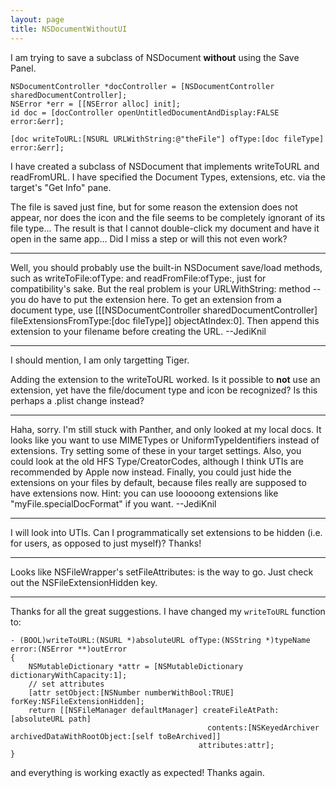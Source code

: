 ```yaml
---
layout: page
title: NSDocumentWithoutUI
---
```



I am trying to save a subclass of NSDocument   **without** using the Save Panel.
    
    NSDocumentController *docController = [NSDocumentController sharedDocumentController];
    NSError *err = [[NSError alloc] init];
    id doc = [docController openUntitledDocumentAndDisplay:FALSE error:&err];

    [doc writeToURL:[NSURL URLWithString:@"theFile"] ofType:[doc fileType] error:&err];

I have created a subclass of NSDocument that implements writeToURL and readFromURL. I have specified the Document Types, extensions, etc. via the target's "Get Info" pane. 

The file is saved just fine, but for some reason the extension does not appear, nor does the icon and the file seems to be completely ignorant of its file type... The result is that I cannot double-click my document and have it open in the same app... Did I miss a step or will this not even work?

----

Well, you should probably use the built-in NSDocument save/load methods, such as     writeToFile:ofType: and     readFromFile:ofType:, just for compatibility's sake. But the real problem is your     U<nowiki/>RLWithString: method -- you do have to put the extension here. To get an extension from a document type, use     [[[NSDocumentController sharedDocumentController] fileExtensionsFromType:[doc fileType]] objectAtIndex:0]. Then append this extension to your filename before creating the URL. --JediKnil

----

I should mention, I am only targetting Tiger.

Adding the extension to the writeToURL worked. Is it possible to   **not** use an extension, yet have the file/document type and icon be recognized? Is this perhaps a .plist change instead?

----

Haha, sorry. I'm still stuck with Panther, and only looked at my local docs. It looks like you want to use MIMETypes or UniformTypeIdentifiers instead of extensions. Try setting some of these in your target settings. Also, you could look at the old HFS Type/CreatorCode<nowiki/>s, although I think UTIs are recommended by Apple now instead. Finally, you could just hide the extensions on your files by default, because files really are supposed to have extensions now. Hint: you can use looooong extensions like "myFile.specialDocFormat" if you want. --JediKnil

----

I will look into UTIs. Can I programmatically set extensions to be hidden (i.e. for users, as opposed to just myself)? Thanks!

----

Looks like NSFileWrapper's     setFileAttributes: is the way to go. Just check out the NSFileExtensionHidden key.

----

Thanks for all the great suggestions. I have changed my `writeToURL` function to:
    
    - (BOOL)writeToURL:(NSURL *)absoluteURL ofType:(NSString *)typeName error:(NSError **)outError
    {
        NSMutableDictionary *attr = [NSMutableDictionary dictionaryWithCapacity:1];
        // set attributes
        [attr setObject:[NSNumber numberWithBool:TRUE] forKey:NSFileExtensionHidden];
        return [[NSFileManager defaultManager] createFileAtPath:[absoluteURL path]
                                                contents:[NSKeyedArchiver archivedDataWithRootObject:[self toBeArchived]]
                                              attributes:attr]; 
    }

and everything is working exactly as expected! Thanks again.

